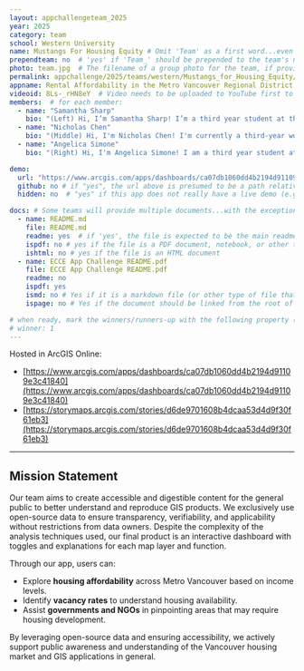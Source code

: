 ```yaml
---
layout: appchallengeteam_2025
year: 2025
category: team
school: Western University
name: Mustangs For Housing Equity # Omit 'Team' as a first word...even if they specifically named themselves "Team X"
prependteam: no  # 'yes' if 'Team_' should be prepended to the team's name (i.e., they specifically named themselves "Team X" instead of just "X")
photo: team.jpg  # The filename of a group photo for the team, if provided (e.g., team.jpg)...expected to be located inside the images folder in the team's repo.
permalink: appchallenge/2025/teams/western/Mustangs_for_Housing_Equity/  # Don't forget to update the school short-code in the URL...
appname: Rental Affordability in the Metro Vancouver Regional District
videoid: 8Ls-_rHN8eY  # Video needs to be uploaded to YouTube first to get this ID
members:  # for each member:
  - name: "Samantha Sharp"
    bio: "(Left) Hi, I’m Samantha Sharp! I’m a third year student at the University of Western Ontario in the Geographic Information Science (GIS) program currently working towards my Honours Specialization. My studies are reflective of my interest in practical data applications that can be used to enhance the knowledge base of the general public. I aim to use open source data to produce accessible outputs that inform individuals on social, economic, and political issues that impact their lived environments!"
  - name: "Nicholas Chen"
    bio: "(Middle) Hi, I'm Nicholas Chen! I'm currently a third-year working towards a BA in Geography and Environment, specializing in Commercial Aviation Management at the University of Western Ontario. I'm also completing a certificate in Geographic Information Systems (GIS). My studies reflect my passion for understanding how spatial analysis and aviation intersect, and I'm excited about using GIS to solve real-world challenges. Whether it's mapping complex systems or exploring innovative solutions in transportation and environment, I'm driven to combine technology and geography to make a meaningful impact."
  - name: "Angelica Simone"
    bio: "(Right) Hi, I'm Angelica Simone! I am a third year student at the University of Western Ontario double majoring in Geographic Information Science (GIS) and Psychology. My studies reflect my passion for understanding spatial patterns and human behavior, and I’m especially interested in how data-driven insights can improve decision-making in social and environmental contexts. I aim to analyze spatial trends or explore cognitive influences on perception, and I enjoy combining technology and psychology to tackle real-world challenges in innovative ways."

demo:
  url: "https://www.arcgis.com/apps/dashboards/ca07db1060dd4b2194d91109e3c41840"  # A relative path if hosted from the team's folder in the GitHub repo, otherwise a full url (and specify "no" for the github property below)
  github: no # if "yes", the url above is presumed to be a path relative to the gh_pages URL for the team in GitHub...otherwise, a full URL is expected.
  hidden: no  # "yes" if this app does not really have a live demo (e.g., mobile/AppStudio apps)

docs: # Some teams will provide multiple documents...with the exception of the README.md, these are generally expected to be in a docs/ subfolder of their repo
  - name: README.md
    file: README.md
    readme: yes  # if 'yes', the file is expected to be the main readme document at the root of the team's repository
    ispdf: no # yes if the file is a PDF document, notebook, or other type of file (since the filename will need to be appended to the URL)
    ishtml: no # yes if the file is an HTML document
  - name: ECCE App Challenge README.pdf
    file: ECCE App Challenge README.pdf
    readme: no
    ispdf: yes
    ismd: no # Yes if it is a markdown file (or other type of file that can be previewed in GitHub)
    ispage: no # Yes if the document should be linked from the root of the repo, otherwise it is expected to be in the /docs subfolder

# when ready, mark the winners/runners-up with the following property (1, 2 or 3 for winners and first/second runners-up):
# winner: 1
---
```


Hosted in ArcGIS Online:

- [https://www.arcgis.com/apps/dashboards/ca07db1060dd4b2194d91109e3c41840](https://www.arcgis.com/apps/dashboards/ca07db1060dd4b2194d91109e3c41840)
- [https://storymaps.arcgis.com/stories/d6de9701608b4dcaa53d4d9f30f61eb3](https://storymaps.arcgis.com/stories/d6de9701608b4dcaa53d4d9f30f61eb3)

---

## Mission Statement

Our team aims to create accessible and digestible content for the general public to better understand and reproduce GIS products. We exclusively use open-source data to ensure transparency, verifiability, and applicability without restrictions from data owners. Despite the complexity of the analysis techniques used, our final product is an interactive dashboard with toggles and explanations for each map layer and function. 

Through our app, users can:
- Explore **housing affordability** across Metro Vancouver based on income levels.
- Identify **vacancy rates** to understand housing availability.
- Assist **governments and NGOs** in pinpointing areas that may require housing development.

By leveraging open-source data and ensuring accessibility, we actively support public awareness and understanding of the Vancouver housing market and GIS applications in general.